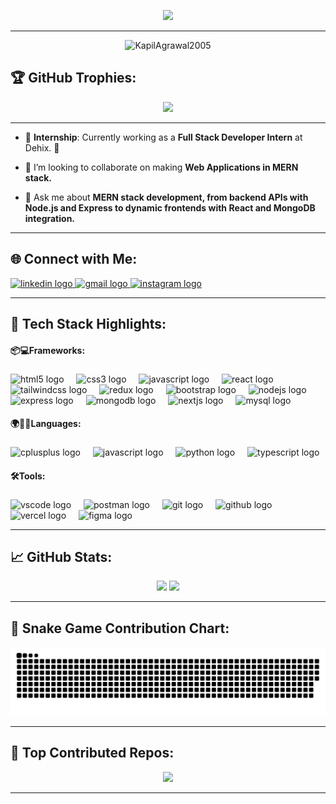 <p align="center">
  <img src="https://readme-typing-svg.herokuapp.com?font=Fira+Code&size=28&pause=1000&color=0FB7FF&center=true&vCenter=true&width=1000&lines=Welcome+to+My+Dev+Universe+🚀;B.Tech+Student+%7C+Full+Stack+Developer+%7C+Lifelong+Learner" />
</p>

---

<p align="center"> <img src="https://komarev.com/ghpvc/?username=KapilAgrawal2005&label=Profile%20views&color=0e75b6&style=flat" alt="KapilAgrawal2005" /> </p>

## 🏆 GitHub Trophies:
<p align="center">
  <img src="https://github-profile-trophy.vercel.app/?username=KapilAgrawal2005&theme=tokyonight&no-frame=true&row=1&column=7" />
</p>

---

- 🎯 **Internship**: Currently working as a **Full Stack Developer Intern** at Dehix. 🚀

- 🤝 I’m looking to collaborate on making **Web Applications in MERN stack.**

- 💬 Ask me about **MERN stack development, from backend APIs with Node.js and Express to dynamic frontends with React and MongoDB integration.**

--- 

## 🌐 Connect with Me:

<div align="left">
  <a href="www.linkedin.com/in/kapil-agrawal28" target="_blank">
    <img src="https://raw.githubusercontent.com/maurodesouza/profile-readme-generator/master/src/assets/icons/social/linkedin/default.svg" width="52" height="40" alt="linkedin logo"  />
  </a>
  <a href="kapilagrawal448@gmail.com" target="_blank">
    <img src="https://raw.githubusercontent.com/maurodesouza/profile-readme-generator/master/src/assets/icons/social/gmail/default.svg" width="52" height="40" alt="gmail logo"  />
  </a>
  <a href="https://www.instagram.com/ig_kapil_agrawal/" target="_blank">
    <img src="https://raw.githubusercontent.com/maurodesouza/profile-readme-generator/master/src/assets/icons/social/instagram/default.svg" width="52" height="40" alt="instagram logo"  />
  </a>
</div>

---

## 🧠 Tech Stack Highlights:

#### 📦💻Frameworks:

###

<div align="left">
  <img src="https://skillicons.dev/icons?i=html" height="60" alt="html5 logo"  />
  <img width="12" />
  <img src="https://skillicons.dev/icons?i=css" height="60" alt="css3 logo"  />
  <img width="12" />
  <img src="https://skillicons.dev/icons?i=js" height="60" alt="javascript logo"  />
  <img width="12" />
  <img src="https://skillicons.dev/icons?i=react" height="60" alt="react logo"  />
  <img width="12" />
  <img src="https://skillicons.dev/icons?i=tailwind" height="60" alt="tailwindcss logo"  />
  <img width="12" />
  <img src="https://skillicons.dev/icons?i=redux" height="60" alt="redux logo"  />
  <img width="12" />
  <img src="https://skillicons.dev/icons?i=bootstrap" height="60" alt="bootstrap logo"  />
  <img width="12" />
  <img src="https://skillicons.dev/icons?i=nodejs" height="60" alt="nodejs logo"  />
  <img width="12" />
  <img src="https://skillicons.dev/icons?i=express" height="60" alt="express logo"  />
  <img width="12" />
  <img src="https://skillicons.dev/icons?i=mongodb" height="60" alt="mongodb logo"  />
  <img width="12" />
  <img src="https://skillicons.dev/icons?i=nextjs" height="60" alt="nextjs logo"  />
  <img width="12" />
  <img src="https://skillicons.dev/icons?i=mysql" height="60" alt="mysql logo"  />
</div>

#### 🌍👨‍💻Languages:

###

<div align="left">
  <img src="https://skillicons.dev/icons?i=cpp" height="60" alt="cplusplus logo"  />
  <img width="12" />
  <img src="https://skillicons.dev/icons?i=js" height="60" alt="javascript logo"  />
  <img width="12" />
  <img src="https://skillicons.dev/icons?i=py" height="60" alt="python logo"  />
  <img width="12" />
  <img src="https://skillicons.dev/icons?i=ts" height="60" alt="typescript logo"  />
</div>

#### 🛠️Tools:

###

<div align="left">
  <img src="https://skillicons.dev/icons?i=vscode" height="60" alt="vscode logo"  />
  <img width="12" />
  <img src="https://skillicons.dev/icons?i=postman" height="60" alt="postman logo"  />
  <img width="12" />
  <img src="https://skillicons.dev/icons?i=git" height="60" alt="git logo"  />
  <img width="12" />
  <img src="https://skillicons.dev/icons?i=github" height="60" alt="github logo"  />
  <img width="12" />
  <img src="https://skillicons.dev/icons?i=vercel" height="60" alt="vercel logo"  />
  <img width="12" />
  <img src="https://skillicons.dev/icons?i=figma" height="60" alt="figma logo"  />
</div>

---

## 📈 GitHub Stats:

<p align="center">
  <img src="https://github-readme-stats.vercel.app/api?username=KapilAgrawal2005&theme=tokyonight&show_icons=true&hide_border=false&count_private=true" height="175"/>
  <img src="https://github-readme-stats.vercel.app/api/top-langs/?username=KapilAgrawal2005&layout=compact&theme=tokyonight&hide_border=false" height="175"/>
</p>

---

## 🐍 Snake Game Contribution Chart:
![snake gif](https://github.com/KapilAgrawal2005/KapilAgrawal2005/blob/output/github-snake-dark.svg)

---

## 🚀 Top Contributed Repos:

<p align="center">
  <img src="https://github-contributor-stats.vercel.app/api?username=KapilAgrawal2005&limit=5&theme=tokyonight&combine_all_yearly_contributions=true" />
</p>

---

